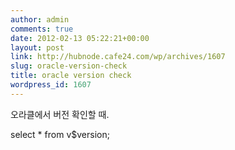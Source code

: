 ```yaml
---
author: admin
comments: true
date: 2012-02-13 05:22:21+00:00
layout: post
link: http://hubnode.cafe24.com/wp/archives/1607
slug: oracle-version-check
title: oracle version check
wordpress_id: 1607
---
```


오라클에서 버전 확인할 때.

select * from v$version;


